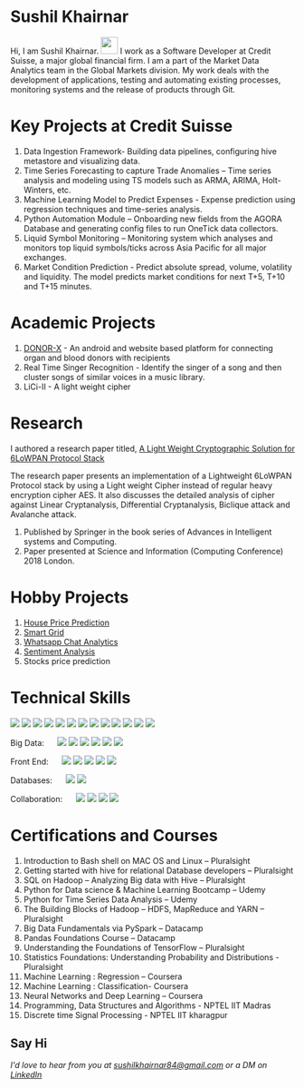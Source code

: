 # Sushil Khairnar
<!-- <img src="images/sushil_1.jpg" width="30%" /> -->
Hi, I am Sushil Khairnar. <img src="https://raw.githubusercontent.com/MartinHeinz/MartinHeinz/master/wave.gif" width="30px"> I work as a Software Developer at Credit Suisse, a major global financial firm. I am a part of the Market Data Analytics team in the Global Markets division. My work deals with the development of applications, testing and automating existing processes, monitoring systems and the release of products through Git.

# Key Projects at Credit Suisse
1. Data Ingestion Framework- Building data pipelines, configuring hive metastore and visualizing data. 
2. Time Series Forecasting to capture Trade Anomalies – Time series analysis and modeling using TS models such as ARMA, ARIMA, Holt-Winters, etc.
3. Machine Learning Model to Predict Expenses - Expense prediction using regression techniques and time-series analysis.
4. Python Automation Module – Onboarding new fields from the AGORA Database and generating config files to run OneTick data collectors.
5. Liquid Symbol Monitoring – Monitoring system which analyses and monitors top liquid symbols/ticks across Asia Pacific for all major exchanges.
6. Market Condition Prediction - Predict absolute spread, volume, volatility and liquidity. The model predicts market conditions for next T+5, T+10 and T+15 minutes.

# Academic Projects
1. [DONOR-X](https://www.youtube.com/watch?v=1AKfClmABxE) - An android and website based platform for connecting organ and blood donors with recipients
2. Real Time Singer Recognition - Identify the singer of a song and then cluster songs of similar voices in a music library. 
3. LiCi-II - A light weight cipher 

# Research 
I authored a research paper titled, [A Light Weight Cryptographic Solution for 6LoWPAN Protocol Stack](https://link.springer.com/chapter/10.1007/978-3-030-01177-2_71)

The research paper presents an implementation of a Lightweight 6LoWPAN Protocol stack by using a Light weight Cipher instead of regular heavy encryption cipher AES. It also discusses the detailed analysis of cipher against Linear Cryptanalysis, Differential Cryptanalysis, Biclique attack and Avalanche attack.
1. Published by Springer in the book series of Advances in Intelligent systems and Computing.
2. Paper presented at Science and Information (Computing Conference) 2018 London.

# Hobby Projects
1. [House Price Prediction](https://github.com/sushilk123/House-Price-Prediction)
2. [Smart Grid](https://github.com/sushilk123/Smart-Grid)
3. [Whatsapp Chat Analytics](https://github.com/sushilk123/Whatsapp-Chat-Analytics)
4. [Sentiment Analysis](https://github.com/sushilk123/Sentiment-Analysis/tree/master/Sentiment-Analysis-of-Product-Reviews)
5. Stocks price prediction


# Technical Skills
<!-- ### Environment -->
![](https://img.shields.io/badge/OS-Linux-informational?style=flat&logo=linux&logoColor=white&color=21b52b)
![](https://img.shields.io/badge/OS-Windows-informational?style=flat&logo=windows&logoColor=white&color=21b52b)
![](https://img.shields.io/badge/Code-Python-informational?style=flat&logo=python&logoColor=white&color=21b52b)
![](https://img.shields.io/badge/Code-C-informational?style=flat&logo=python&logoColor=white&color=21b52b)
![](https://img.shields.io/badge/Code-Java-informational?style=flat&logo=python&logoColor=white&color=21b52b)
![](https://img.shields.io/badge/Code-Shell-informational?style=flat&color=21b52b)
![](https://img.shields.io/badge/Code-SQL-informational?style=flat&color=21b52b)
![](https://img.shields.io/badge/Android-Studio-informational?style=flat&logo=visual-studio-code&logoColor=white&color=21b52b)
![](https://img.shields.io/badge/Hadoop-informational?style=flat&logo=visual-studio-code&logoColor=white&color=21b52b)
![](https://img.shields.io/badge/Jupyter-Notebook-informational?style=flat&logo=visual-studio-code&logoColor=white&color=21b52b)
![](https://img.shields.io/badge/PyCharm-informational?style=flat&logo=visual-studio-code&logoColor=white&color=21b52b)
![](https://img.shields.io/badge/Machine-Learning-informational?style=flat&logo=visual-studio-code&logoColor=white&color=21b52b)
![](https://img.shields.io/badge/Cryptography-informational?style=flat&logo=visual-studio-code&logoColor=white&color=21b52b)

<!-- ### Big Data  -->
<!--[/]: Logos N/A for these-->
Big Data:  &nbsp; &nbsp; &nbsp;![](https://img.shields.io/badge/BigData-HDFS-informational?style=flat&color=21b52b)
![](https://img.shields.io/badge/BigData-Sqoop-informational?style=flat&color=21b52b)
![](https://img.shields.io/badge/BigData-Oozie-informational?style=flat&color=21b52b)
![](https://img.shields.io/badge/BigData-Impala-informational?style=flat&color=21b52b)
![](https://img.shields.io/badge/BigData-Hive-informational?style=flat&color=21b52b)
![](https://img.shields.io/badge/BigData-Spark-informational?style=flat&color=21b52b)

<!-- ### Front End -->
Front End:  &nbsp; &nbsp; &nbsp;![](https://img.shields.io/badge/UI-Flask-informational?style=flat&logo=flask&logoColor=white&color=21b52b)
![](https://img.shields.io/badge/UI-Angular-informational?style=flat&logo=angular&logoColor=white&color=21b52b)
![](https://img.shields.io/badge/UI-Bootstrap-informational?style=flat&logo=bootstrap&logoColor=white&color=21b52b)
![](https://img.shields.io/badge/UI-CSS-informational?style=flat&logo=markdown&logoColor=white&color=21b52b)
![](https://img.shields.io/badge/UI-HTML5-informational?style=flat&logo=html5&logoColor=white&color=21b52b)

<!-- ### Databases -->
Databases:  &nbsp; &nbsp; &nbsp;![](https://img.shields.io/badge/DB-MySQL-informational?style=flat&logo=mysql&logoColor=white&color=21b52b)
![](https://img.shields.io/badge/DB-HBase-informational?style=flat&logoColor=white&color=21b52b)

<!-- ### Collaboration -->
Collaboration:  &nbsp; &nbsp; &nbsp;![](https://img.shields.io/badge/Collab-Jira-informational?style=flat&logo=jira&logoColor=white&color=21b52b)
![](https://img.shields.io/badge/Collab-Confluence-informational?style=flat&logo=confluence&logoColor=white&color=21b52b)
![](https://img.shields.io/badge/Collab-GitHub-informational?style=flat&logo=github&logoColor=white&color=21b52b)
![](https://img.shields.io/badge/Collab-BitBucket-informational?style=flat&logo=bitbucket&logoColor=white&color=21b52b)

# Certifications and Courses

 1. Introduction to Bash shell on MAC OS and Linux – Pluralsight
 2. Getting started with hive for relational Database developers – Pluralsight
 3. SQL on Hadoop – Analyzing Big data with Hive – Pluralsight
 4. Python for Data science & Machine Learning Bootcamp – Udemy
 5. Python for Time Series Data Analysis – Udemy
 6. The Building Blocks of Hadoop – HDFS, MapReduce and YARN – Pluralsight
 7. Big Data Fundamentals via PySpark – Datacamp
 8. Pandas Foundations Course – Datacamp
 9. Understanding the Foundations of TensorFlow – Pluralsight
 10. Statistics Foundations: Understanding Probability and Distributions - Pluralsight
 11. Machine Learning : Regression – Coursera
 12. Machine Learning : Classification- Coursera
 13. Neural Networks and Deep Learning – Coursera
 14. Programming, Data Structures and Algorithms - NPTEL IIT Madras 
 15. Discrete time Signal Processing - NPTEL IIT kharagpur

## Say Hi
*I'd love to hear from you at [sushilkhairnar84@gmail.com](mailto:sushilkhairnar84@gmail.com) or a DM on [LinkedIn](https://www.linkedin.com/in/sushil-khairnar-a9322a147)*
